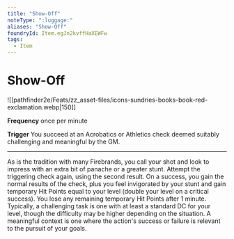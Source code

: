 ```yaml
---
title: "Show-Off"
noteType: ":luggage:"
aliases: "Show-Off"
foundryId: Item.egJn2kvffHaXEWFw
tags:
  - Item
---
```


# Show-Off
![[pathfinder2e/Feats/zz_asset-files/icons-sundries-books-book-red-exclamation.webp|150]]

**Frequency** once per minute

**Trigger** You succeed at an Acrobatics or Athletics check deemed suitably challenging and meaningful by the GM.

* * *

As is the tradition with many Firebrands, you call your shot and look to impress with an extra bit of panache or a greater stunt. Attempt the triggering check again, using the second result. On a success, you gain the normal results of the check, plus you feel invigorated by your stunt and gain temporary Hit Points equal to your level (double your level on a critical success). You lose any remaining temporary Hit Points after 1 minute. Typically, a challenging task is one with at least a standard DC for your level, though the difficulty may be higher depending on the situation. A meaningful context is one where the action's success or failure is relevant to the pursuit of your goals.
